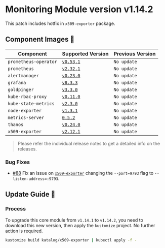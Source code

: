 # Monitoring Module version v1.14.2

This patch includes hotfix in `x509-exporter` package.

## Component Images 🚢

| Component             | Supported Version                                                                            | Previous Version |
|-----------------------|----------------------------------------------------------------------------------------------|------------------|
| `prometheus-operator` | [`v0.53.1`](https://github.com/prometheus-operator/prometheus-operator/releases/tag/v0.53.1) | `No update`      |
| `prometheus`          | [`v2.32.1`](https://github.com/prometheus/prometheus/releases/tag/v2.32.1)                   | `No update`      |
| `alertmanager`        | [`v0.23.0`](https://github.com/prometheus/alertmanager/releases/tag/v0.23.0)                 | `No update`      |
| `grafana`             | [`v8.3.3`](https://github.com/grafana/grafana/releases/tag/v8.3.3)                           | `No update`      |
| `goldpinger`          | [`v3.3.0`](https://github.com/bloomberg/goldpinger/releases/tag/v3.3.0)                      | `No update`      |
| `kube-rbac-proxy`     | [`v0.11.0`](https://github.com/brancz/kube-rbac-proxy/releases/tag/v0.11.0)                  | `No update`      |
| `kube-state-metrics`  | [`v2.3.0`](https://github.com/kubernetes/kube-state-metrics/releases/tag/v2.3.0)             | `No update`      |
| `node-exporter`       | [`v1.3.1`](https://github.com/prometheus/node_exporter/releases/tag/v1.3.1)                  | `No update`      |
| `metrics-server`      | [`0.5.2`](https://github.com/kubernetes-sigs/metrics-server/releases/tag/v0.5.2)             | `No update`      |
| `thanos`              | [`v0.24.0`](https://github.com/thanos-io/thanos/releases/tag/v0.24.0)                        | `No update`      |
| `x509-exporter`       | [`v2.12.1`](https://github.com/enix/x509-certificate-exporter/releases/tag/v2.12.1)          | `No update`      |

> Please refer the individual release notes to get a detailed info on the
> releases.

### Bug Fixes

- [#88](https://github.com/sighupio/fury-kubernetes-monitoring/pull/88) Fix an issue
  on [`x509-exporter`](../../katalog/x509-exporter) changing the `--port=9793` flag to
  `--listen-address=:9793`.

## Update Guide 🦮

### Process

To upgrade this core module from `v1.14.1` to `v1.14.2`, you need to download this new version, then apply the
`kustomize` project. No further action is required.

```bash
kustomize build katalog/x509-exporter | kubectl apply -f -
```
